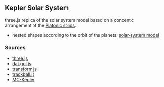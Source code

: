 Kepler Solar System
----------------------------------------------------------------------------------
three.js replica of the solar system model based on a concentic arrangement of the [Platonic solids](https://en.wikipedia.org/wiki/Platonic_solid).

- nested shapes according to the orbit of the planets: [solar-system model](http://13.91.141.66/)

### Sources
 * [three.js](https://threejs.org/)
 * [dat.gui.js](https://github.com/dataarts/dat.gui)
 * [transform.js](https://threejs.org/docs/#examples/en/controls/TransformControls)
 * [trackball.js](https://threejs.org/docs/#examples/en/controls/TrackballControls)
 * [MC-Kepler](https://en.wikipedia.org/wiki/Mysterium_Cosmographicum)


